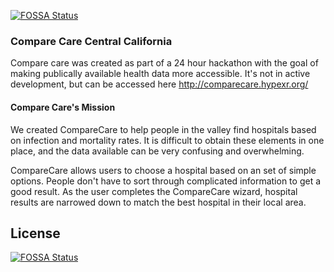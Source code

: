 [![FOSSA Status](https://app.fossa.com/api/projects/git%2Bgithub.com%2Fhypexr%2Fcompare_care_central_ca.svg?type=shield)](https://app.fossa.com/projects/git%2Bgithub.com%2Fhypexr%2Fcompare_care_central_ca?ref=badge_shield)

### Compare Care Central California

Compare care was created as part of a 24 hour hackathon with the goal of making publically available health data more accessible. It's not in active development, but can be accessed here http://comparecare.hypexr.org/

#### Compare Care's Mission

We created CompareCare to help people in the valley find hospitals based on infection and mortality rates. It is difficult to obtain these elements in one place, and the data available can be very confusing and overwhelming.

CompareCare allows users to choose a hospital based on an set of simple options. People don't have to sort through complicated information to get a good result. As the user completes the CompareCare wizard, hospital results are narrowed down to match the best hospital in their local area.




## License
[![FOSSA Status](https://app.fossa.com/api/projects/git%2Bgithub.com%2Fhypexr%2Fcompare_care_central_ca.svg?type=large)](https://app.fossa.com/projects/git%2Bgithub.com%2Fhypexr%2Fcompare_care_central_ca?ref=badge_large)